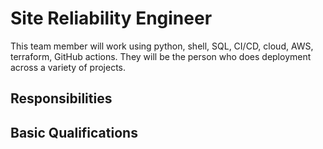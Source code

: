 # Site Reliability Engineer

This team member will work using python, shell, SQL, CI/CD, cloud, AWS, terraform, GitHub actions. They will be the person who does deployment across a variety of projects.

## Responsibilities

## Basic Qualifications

